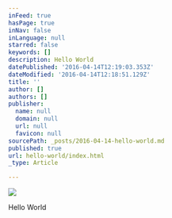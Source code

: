 ```yaml
---
inFeed: true
hasPage: true
inNav: false
inLanguage: null
starred: false
keywords: []
description: Hello World
datePublished: '2016-04-14T12:19:03.353Z'
dateModified: '2016-04-14T12:18:51.129Z'
title: ''
author: []
authors: []
publisher:
  name: null
  domain: null
  url: null
  favicon: null
sourcePath: _posts/2016-04-14-hello-world.md
published: true
url: hello-world/index.html
_type: Article

---
```

![](https://the-grid-user-content.s3-us-west-2.amazonaws.com/35f13824-7120-45d4-8ca4-f3a0daf68968.png)

Hello World